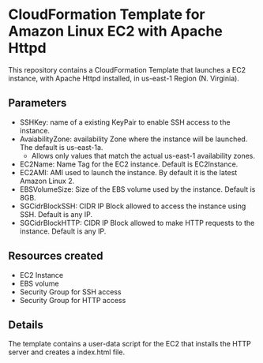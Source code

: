 # CloudFormation Template for Amazon Linux EC2 with Apache Httpd

This repository contains a CloudFormation Template that launches a EC2 instance, with Apache Httpd installed, in us-east-1 Region (N. Virginia).

## Parameters

* SSHKey: name of a existing KeyPair to enable SSH access to the instance.
* AvaiabilityZone: availability Zone where the instance will be launched. The default is us-east-1a.
    - Allows only values that match the actual us-east-1 availability zones.
* EC2Name: Name Tag for the EC2 instance. Default is EC2Instance.
* EC2AMI: AMI used to launch the instance. By default it is the latest Amazon Linux 2.
* EBSVolumeSize: Size of the EBS volume used by the instance. Default is 8GB.
* SGCidrBlockSSH: CIDR IP Block allowed to access the instance using SSH. Default is any IP.
* SGCidrBlockHTTP: CIDR IP Block allowed to make HTTP requests to the instance. Default is any IP.

## Resources created

* EC2 Instance
* EBS volume
* Security Group for SSH access
* Security Group for HTTP access

## Details

The template contains a user-data script for the EC2 that installs the HTTP server and creates a index.html file.